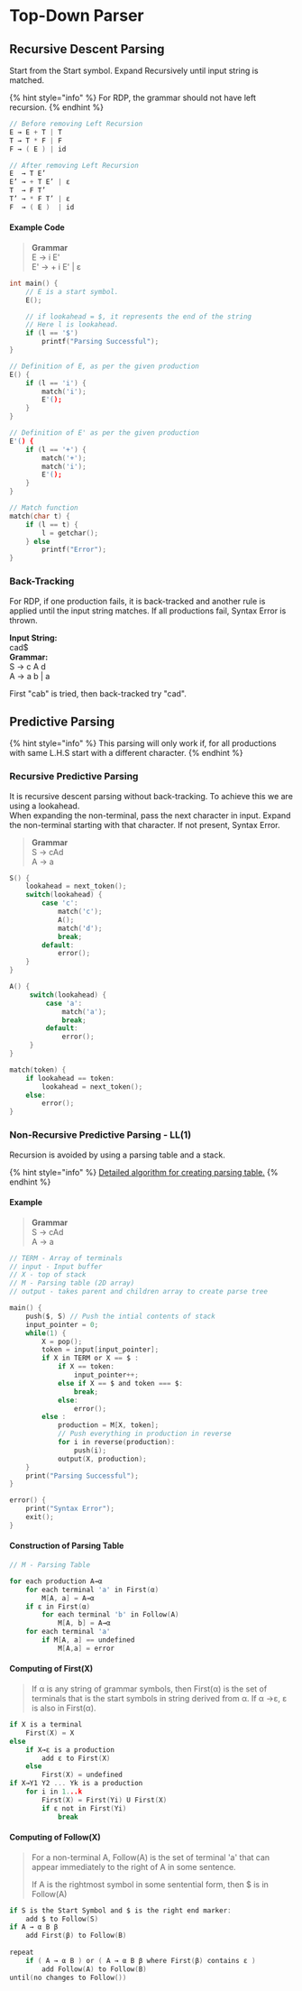 # Top-Down Parser

## Recursive Descent Parsing

Start from the Start symbol. Expand Recursively until input string is matched.

{% hint style="info" %}
For RDP, the grammar should not have left recursion.
{% endhint %}

```objectivec
// Before removing Left Recursion
E → E + T | T
T → T * F | F
F → ( E ) | id

// After removing Left Recursion
E  → T E’
E’ → + T E’ | ε
T  → F T’
T’ → * F T’ | ε
F  → ( E )  | id
```

#### Example Code

> **Grammar**  
> E → i E'  
> E' → + i E' \| ε

```c
int main() { 
    // E is a start symbol. 
    E(); 

    // if lookahead = $, it represents the end of the string 
    // Here l is lookahead. 
    if (l == '$') 
        printf("Parsing Successful"); 
} 

// Definition of E, as per the given production 
E() { 
    if (l == 'i') { 
        match('i'); 
        E'(); 
    } 
} 

// Definition of E' as per the given production 
E'() { 
    if (l == '+') { 
        match('+'); 
        match('i'); 
        E'(); 
    }
} 

// Match function 
match(char t) { 
    if (l == t) { 
        l = getchar(); 
    } else
        printf("Error"); 
}
```

### Back-Tracking

For RDP, if one production fails, it is back-tracked and another rule is applied until the input string matches. If all productions fail, Syntax Error is thrown.

**Input String:**  
cad$  
**Grammar:**  
S → c A d  
A → a b \| a

First "cab" is tried, then back-tracked try "cad".

## Predictive Parsing

{% hint style="info" %}
This parsing will only work if, for all productions with same L.H.S start with a different character.
{% endhint %}

### Recursive Predictive Parsing

It is recursive descent parsing without back-tracking. To achieve this we are using a lookahead.  
When expanding the non-terminal, pass the next character in input. Expand the non-terminal starting with that character. If not present, Syntax Error.

> **Grammar**  
> S → cAd  
> A → a

```c
S() {
    lookahead = next_token();
    switch(lookahead) {
        case 'c':
            match('c');
            A();
            match('d');
            break;
        default:
            error();
    }
}

A() {
     switch(lookahead) {
         case 'a':
             match('a');
             break;
         default:
             error();
     }
}

match(token) {
    if lookahead == token:
        lookahead = next_token();
    else:
        error(); 
}
```

### Non-Recursive Predictive Parsing - LL\(1\)

Recursion is avoided by using a parsing table and a stack.

{% hint style="info" %}
[Detailed algorithm for creating parsing table.](https://www.csd.uwo.ca/~mmorenom/CS447/Lectures/Syntax.html/node13.html)
{% endhint %}

#### Example

> **Grammar**  
> S → cAd  
> A → a

```c
// TERM - Array of terminals
// input - Input buffer
// X - top of stack
// M - Parsing table (2D array)
// output - takes parent and children array to create parse tree

main() {
    push($, S) // Push the intial contents of stack
    input_pointer = 0;
    while(1) {
        X = pop();
        token = input[input_pointer];
        if X in TERM or X == $ :
            if X == token:
                input_pointer++;
            else if X == $ and token === $:
                break;
            else:
                error();
        else :
            production = M[X, token];
            // Push everything in production in reverse
            for i in reverse(production):
                push(i);
            output(X, production);
    }
    print("Parsing Successful");
}

error() {
    print("Syntax Error");
    exit();
}
```

#### Construction of Parsing Table

```c
// M - Parsing Table

for each production A→α 
    for each terminal 'a' in First(α)
        M[A, a] = A→α
    if ε in First(α)
        for each terminal 'b' in Follow(A)
            M[A, b] = A→α
    for each terminal 'a'
        if M[A, a] == undefined
            M[A,a] = error
```

#### Computing of First\(X\)

> If α is any string of grammar symbols, then First\(α\) is the set of terminals that is the start symbols in string derived from α. If α →ε, ε is also in First\(α\).

```c
if X is a terminal
    First(X) = X
else 
    if X→ε is a production
        add ε to First(X) 
    else
        First(X) = undefined
if X→Y1 Y2 ... Yk is a production
    for i in 1...k
        First(X) = First(Yi) U First(X)
        if ε not in First(Yi) 
            break
```

#### Computing of Follow\(X\)

> For a non-terminal A, Follow\(A\) is the set of terminal 'a' that can appear immediately to the right of A in some sentence.
>
> If A is the rightmost symbol in some sentential form, then $ is in Follow\(A\)

```c
if S is the Start Symbol and $ is the right end marker:
    add $ to Follow(S)
if A → α B β
    add First(β) to Follow(B)
    
repeat
    if ( A → α B ) or ( A → α B β where First(β) contains ε )
        add Follow(A) to Follow(B)
until(no changes to Follow())
```



